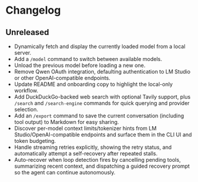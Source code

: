 # Changelog

## Unreleased

- Dynamically fetch and display the currently loaded model from a local server.
- Add a `/model` command to switch between available models.
- Unload the previous model before loading a new one.
- Remove Qwen OAuth integration, defaulting authentication to LM Studio or other OpenAI-compatible endpoints.
- Update README and onboarding copy to highlight the local-only workflow.
- Add DuckDuckGo-backed web search with optional Tavily support, plus `/search` and `/search-engine` commands for quick querying and provider selection.
- Add an `/export` command to save the current conversation (including tool output) to Markdown for easy sharing.
- Discover per-model context limits/tokenizer hints from LM Studio/OpenAI-compatible endpoints and surface them in the CLI UI and token budgeting.
- Handle streaming retries explicitly, showing the retry status, and automatically attempt a self-recovery after repeated stalls.
- Auto-recover when loop detection fires by cancelling pending tools, summarizing recent context, and dispatching a guided recovery prompt so the agent can continue autonomously.

